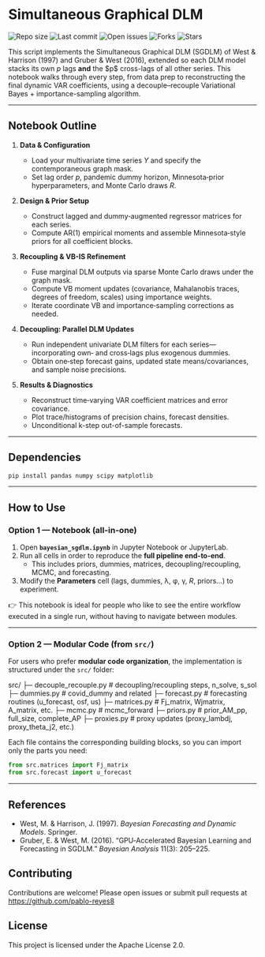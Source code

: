 # Simultaneous Graphical DLM 

![Repo size](https://img.shields.io/github/repo-size/pablo-reyes8/bayesian-sgdlm)
![Last commit](https://img.shields.io/github/last-commit/pablo-reyes8/bayesian-sgdlm)
![Open issues](https://img.shields.io/github/issues/pablo-reyes8/bayesian-sgdlm)
![Forks](https://img.shields.io/github/forks/pablo-reyes8/bayesian-sgdlm?style=social)
![Stars](https://img.shields.io/github/stars/pablo-reyes8/bayesian-sgdlm?style=social)

This script implements the Simultaneous Graphical DLM (SGDLM) of West & Harrison (1997) and Gruber & West (2016), extended so each DLM model stacks its own $p$ lags **and** the $p\$ cross-lags of all other series. This notebook walks through every step, from data prep to reconstructing the final dynamic VAR coefficients, using a decouple–recouple Variational Bayes + importance-sampling algorithm.


---

## Notebook Outline

1. **Data & Configuration**  
   - Load your multivariate time series $Y$ and specify the contemporaneous graph mask.  
   - Set lag order $p$, pandemic dummy horizon, Minnesota‐prior hyperparameters, and Monte Carlo draws $R$.

2. **Design & Prior Setup**  
   - Construct lagged and dummy‐augmented regressor matrices for each series.  
   - Compute AR(1) empirical moments and assemble Minnesota‐style priors for all coefficient blocks.

3. **Recoupling & VB-IS Refinement**  
   - Fuse marginal DLM outputs via sparse Monte Carlo draws under the graph mask.  
   - Compute VB moment updates (covariance, Mahalanobis traces, degrees of freedom, scales) using importance weights.  
   - Iterate coordinate VB and importance‐sampling corrections as needed.

4. **Decoupling: Parallel DLM Updates**  
   - Run independent univariate DLM filters for each series—incorporating own‐ and cross‐lags plus exogenous dummies.  
   - Obtain one‐step forecast gains, updated state means/covariances, and sample noise precisions.

5. **Results & Diagnostics**  
   - Reconstruct time‐varying VAR coefficient matrices and error covariance.  
   - Plot trace/histograms of precision chains, forecast densities.  
   - Unconditional k-step out-of-sample forecasts. 

---

## Dependencies

```bash
pip install pandas numpy scipy matplotlib 
```
---

## How to Use

### Option 1 — Notebook (all-in-one)  
1. Open **`bayesian_sgdlm.ipynb`** in Jupyter Notebook or JupyterLab.  
2. Run all cells in order to reproduce the **full pipeline end-to-end**.  
   - This includes priors, dummies, matrices, decoupling/recoupling, MCMC, and forecasting.  
3. Modify the **Parameters** cell (lags, dummies, λ, φ, γ, $R$, priors...) to experiment.  

👉 This notebook is ideal for people who like to see the entire workflow executed in a single run, without having to navigate between modules.  

---

### Option 2 — Modular Code (from `src/`)  
For users who prefer **modular code organization**, the implementation is structured under the `src/` folder:  

src/
├─ decouple_recouple.py # decoupling/recoupling steps, n_solve, s_sol
├─ dummies.py # covid_dummy and related
├─ forecast.py # forecasting routines (u_forecast, osf, us)
├─ matrices.py # Fj_matrix, Wjmatrix, A_matrix, etc.
├─ mcmc.py # mcmc_forward
├─ priors.py # prior_AM_pp, full_size, complete_AP
├─ proxies.py # proxy updates (proxy_lambdj, proxy_theta_j2, etc.)

Each file contains the corresponding building blocks, so you can import only the parts you need: 

```python
from src.matrices import Fj_matrix
from src.forecast import u_forecast
```

---

## References

- West, M. & Harrison, J. (1997). *Bayesian Forecasting and Dynamic Models*. Springer.  
- Gruber, E. & West, M. (2016). “GPU‐Accelerated Bayesian Learning and Forecasting in SGDLM.” *Bayesian Analysis* 11(3): 205–225.

## Contributing

Contributions are welcome! Please open issues or submit pull requests at  
https://github.com/pablo-reyes8

## License

This project is licensed under the Apache License 2.0. 
